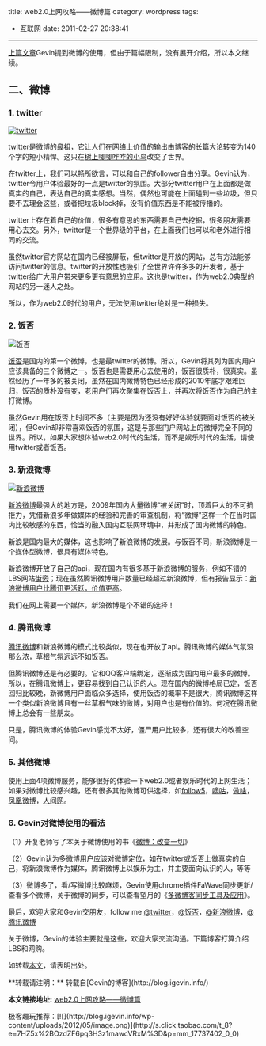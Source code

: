 title: web2.0上网攻略——微博篇
category: wordpress
tags:
- 互联网
date: 2011-02-27 20:38:41
---

[上篇文章](http://blog.igevin.info/archives/1034)Gevin提到微博的使用，但由于篇幅限制，没有展开介绍，所以本文继续。

## 二、微博

### 1\. twitter

[![twitter](http://1hebha.bay.livefilestore.com/y1phwWCmZQrAUq4k_chj3RKsWMWc8kuMMiFQ44fnoz8xFCLB49_O4vm-4AYZQn6Ewo19WYdRNusbwFrptwjYQEt9ZZTiNMNuTko/tweeties_free_twitter_icons1.jpg?psid=1 "twitter")](http://blog.igevin.info/archives/1073)

twitter是微博的鼻祖，它让人们在网络上价值的输出由博客的长篇大论转变为140个字的短小精悍。这只在[树上唧唧咋咋的小鸟](http://twitter.com/ "twitter")改变了世界。

在twitter上，我们可以畅所欲言，可以和自己的follower自由分享。Gevin认为，twitter令用户体验最好的一点是twitter的氛围。大部分twitter用户在上面都是做真实的自己，表达自己的真实感想。当然，偶然也可能在上面碰到一些垃圾，但只要不去理会这些，或者把垃圾block掉，没有价值东西是不能被传播的。

<span id="more-1073"></span>twitter上存在着自己的价值，很多有意思的东西需要自己去挖掘，很多朋友需要用心去交。另外，twitter是一个世界级的平台，在上面我们也可以和老外进行相同的交流。

虽然twitter官方网站在国内已经被屏蔽，但twitter是开放的网站，总有方法能够访问twitter的信息。twitter的开放性也吸引了全世界许许多多的开发者，基于twitter给广大用户带来更多更有意思的应用。这也是twitter，作为web2.0典型的网站的另一迷人之处。

所以，作为web2.0时代的用户，无法使用twitter绝对是一种损失。

### 2\. 饭否

![饭否](http://1hebha.bay.livefilestore.com/y1phwWCmZQrAUoA9_P_9IxyqlqZ4HQUgKJfZT7EKKBT_-U2txSSH8TlMDCGxQlLUa6MOrUQd8FyOHcX9WAorvOZMJaKOLoz9tGX/%E5%8F%88%E8%A7%81%E9%A5%AD%E5%90%A6.jpg?psid=1 "饭否")

[饭否](http://fanfou.com/)是国内的第一个微博，也是最twitter的微博。所以，Gevin将其列为国内用户应该具备的三个微博之一。饭否也是需要用心去使用的，饭否很质朴，很真实。虽然经历了一年多的被关闭，虽然在国内微博特色已经形成的2010年底才艰难回归，饭否的质朴没有变，老用户们再次聚集在饭否上，并再次将饭否作为自己的主打微博。

虽然Gevin用在饭否上时间不多（主要是因为还没有好好体验就要面对饭否的被关闭），但Gevin却非常喜欢饭否的氛围，这是与那些门户网站上的微博完全不同的世界。所以，如果大家想体验web2.0时代的生活，而不是娱乐时代的生活，请使用twitter或者饭否。

### 3\. 新浪微博

[![新浪微博](http://1hebha.bay.livefilestore.com/y1pHqEOIZLhXBwh6uBztzMFj6LyIk53-YLXdN7KYTVc9u1XbOM9eDuacOqC2vCp8ghC-q9kMe5kl6CT8oXF6pzbQIoL7OVWk7T3/sina.jpg?psid=1 "新浪微博")](http://blog.igevin.info/archives/1073)

[新浪微博](http://t.sina.com.cn/)最强大的地方是，2009年国内大量微博“被关闭”时，顶着巨大的不可抗拒力，凭借新浪多年做媒体的经验和完善的审查机制，将“微博”这样一个在当时国内比较敏感的东西，恰当的融入国内互联网环境中，并形成了国内微博的特色。

新浪是国内最大的媒体，这也影响了新浪微博的发展。与饭否不同，新浪微博是一个媒体型微博，很具有媒体特色。

新浪微博开放了自己的api，现在国内有很多基于新浪微博的服务，例如不错的LBS网站[街旁](http://jiepang.com/)；现在虽然腾讯微博用户数量已经超过新浪微博，但有报告显示：[新浪微博用户比腾讯更活跃，价值更高](http://news.cnblogs.com/n/90527/)。

我们在网上需要一个媒体，新浪微博是个不错的选择！

### 4\. 腾讯微博

[腾讯微博](http://t.qq.com)和新浪微博的模式比较类似，现在也开放了api。腾讯微博的媒体气氛没那么浓，草根气氛远远不如饭否。

但腾讯微博还是有必要的。它和QQ客户端绑定，逐渐成为国内用户最多的微博。所以，在腾讯微博上，更容易找到自己认识的人。现在国内的微博格局已定，饭否回归比较晚，新微博用户面临众多选择，使用饭否的概率不是很大，腾讯微博这样一个类似新浪微博且有一丝草根气味的微博，对用户也是有价值的。何况在腾讯微博上总会有一些朋友。

只是，腾讯微博的体验Gevin感觉不太好，僵尸用户比较多，还有很大的改善空间。

### 5\. 其他微博

使用上面4项微博服务，能够很好的体验一下web2.0或者娱乐时代的上网生活；如果对微博比较感兴趣，还有很多其他微博可供选择，如[follow5](http://www.follow5.com/)，[嘀咕](http://digu.com/)，[做啥](http://www.zuosa.com/)，[凤凰微博](http://t.ifeng.com/)，[人间网](http://renjian.com/)。

### 6\. Gevin对微博使用的看法

（1）开复老师写了本关于微博使用的书《[微博：改变一切](http://book.douban.com/subject/5904053/)》

（2）Gevin认为多微博用户应该对微博定位，如在twitter或饭否上做真实的自己，将新浪微博作为媒体，腾讯微博上以娱乐为主，并主要面向认识的人，等等

（3）微博多了，看/写微博比较麻烦，Gevin使用chrome插件FaWave同步更新/查看多个微博，关于微博的同步，可以查看望月的《[多微博客同步工具及应用](http://wangyueblog.com/2011/02/16/microblog-sync/)》。

最后，欢迎大家和Gevin交朋友，follow me [@twitter](https://twitter.com/flyhigher139)，[@饭否](http://fanfou.com/zack_fly)，[@新浪微博](http://t.sina.com.cn/flyhigher139)，[@腾讯微博](http://t.qq.com/zack_fly)

关于微博，Gevin的体验主要就是这些，欢迎大家交流沟通。下篇博客打算介绍LBS和网购。

如转载[本文](http://blog.igevin.info/archives/1073)，请表明出处。
<div style="margin-top: 15px">
<p>**转载请注明：** 转载自[Gevin的博客](http://blog.igevin.info/)

**本文链接地址:** [web2.0上网攻略——微博篇](http://blog.igevin.info/2011/02/web2-0-microblog/)

</div>
<div>
极客趣玩推荐：[![](http://blog.igevin.info/wp-content/uploads/2012/05/image.png)](http://s.click.taobao.com/t_8?e=7HZ5x%2BOzdZF6pq3H3z1mawcVRxM%3D&#038;p=mm_17737402_0_0)
</div>
